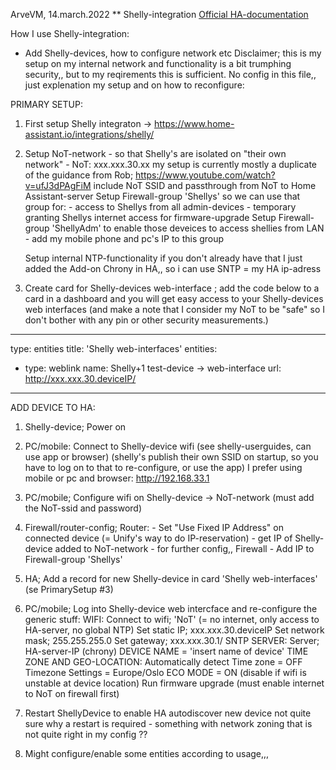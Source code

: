 ArveVM, 14.march.2022
** Shelly-integration
[Official HA-documentation](https://www.home-assistant.io/integrations/shelly/)



How I use Shelly-integration:  
  - Add Shelly-devices, how to configure network etc
  Disclaimer; this is my setup on my internal network and functionality
  is a bit trumphing security,, but to my reqirements this is sufficient.
  No config in this file,, just explenation my setup and on how to reconfigure:


PRIMARY SETUP:
1. First setup Shelly integraton  ->  https://www.home-assistant.io/integrations/shelly/

2. Setup NoT-network - so that Shelly's are isolated on "their own network"
       - NoT: xxx.xxx.30.xx
   my setup is currently mostly a duplicate of the guidance from Rob; 
     https://www.youtube.com/watch?v=ufJ3dPAgFiM
   include NoT SSID and passthrough from NoT to Home Assistant-server
   Setup Firewall-group 'Shellys' so we can use that group for: 
            - access to Shellys from all admin-devices
            - temporary granting Shellys internet access for firmware-upgrade
   Setup Firewall-group 'ShellyAdm' to enable those deveices to access shellies from LAN
            - add my mobile phone and pc's IP to this group

   Setup internal NTP-functionality if you don't already have that
     I just added the Add-on Chrony in HA,, so i can use SNTP = my HA ip-adress

3. Create card for Shelly-devices web-interface ; 
      add the code below to a card in a dashboard and you will get easy 
      access to your Shelly-devices web interfaces
      (and make a note that I consider my NoT to be "safe" so I don't bother 
      with any pin or other security measurements.)
---
type: entities
title: 'Shelly web-interfaces'
entities:
  - type: weblink
    name: Shelly+1 test-device  ->  web-interface
    url: http://xxx.xxx.30.deviceIP/
---



ADD DEVICE TO HA:
1. Shelly-device; Power on

2. PC/mobile: Connect to Shelly-device wifi 
      (see shelly-userguides, can use app or browser)
      (shelly's publish their own SSID on startup, so you have to log
      on to that to re-configure, or use the app)
      I prefer using mobile or pc and browser: http://192.168.33.1

3. PC/mobile; Configure wifi on Shelly-device -> NoT-network (must add the NoT-ssid and password) 

4. Firewall/router-config; 
     Router:
       - Set "Use Fixed IP Address" on connected device (= Unify's way to do IP-reservation)
       - get IP of Shelly-device added to NoT-network - for further config,,
     Firewall
       - Add IP to Firewall-group 'Shellys'

5. HA; Add a record for new Shelly-device in card 'Shelly web-interfaces'    
     (se PrimarySetup #3)

6. PC/mobile; Log into Shelly-device web intercface and re-configure the generic stuff:
     WIFI:
       Connect to wifi; 'NoT'      (= no internet, only access to HA-server, no global NTP)
       Set static IP; xxx.xxx.30.deviceIP
       Set network mask; 255.255.255.0
       Set gateway;   xxx.xxx.30.1/
     SNTP SERVER:
       Server;        HA-server-IP  (chrony)
     DEVICE NAME = 'insert name of device'
     TIME ZONE AND GEO-LOCATION:
       Automatically detect Time zone = OFF
       Timezone Settings = Europe/Oslo
     ECO MODE = ON     (disable if wifi is unstable at device location)
     Run firmware upgrade (must enable internet to NoT on firewall first)

7. Restart ShellyDevice to enable HA autodiscover new device
     not quite sure why a restart is required - something with network zoning that is not quite right in my config ??

8. Might configure/enable some entities according to usage,,,



